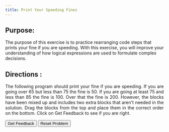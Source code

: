 ```yaml
---
title: Print Your Speeding Fines
---
```


## Purpose:

 <p>The purpose of this exercise is to practice rearranging code steps that prints your fine if you are speeding. With this exercise, you will improve your understanding of how logical expressions are used to formulate complex decisions.</p>

## Directions :

<div style="text-align: justify">
    <p> The following program should print your fine if you are speeding. If you are going over 65 but less than 75 the fine is 50. If you are going at least 75 and less than 85 the fine is 100. Over that the fine is 200. However, the blocks have been mixed up and includes two extra blocks that aren't needed in the solution. Drag the blocks from the top and place them in the correct order on the bottom. Click on Get Feedback to see if you are right.</p>
 
 <div id="3-sortableTrash" class="sortable-code"></div> 
<div id="3-sortable" class="sortable-code"></div> 
<div style="clear:both;"></div> 
<p> 
    <input id="3-feedbackLink" value="Get Feedback" type="button" /> 
    <input id="3-newInstanceLink" value="Reset Problem" type="button" /> 
</p> 
<script type="text/javascript"> 
(function(){
  var initial = "public class SpeedLimits{\n" +
      " public static void main(String args[]){\n" +
      "   int speed = 87;\n" +
      "   if (speed &gt;  65 &amp;&amp; speed &lt; 75)\n" +
      "     System.out.println(&quot;50&quot;);\n" +
      "   else if (speed &gt;= 75 &amp;&amp; speed &lt; 85)\n" +
      "     System.out.println(&quot;100&quot;);\n" +
      "   else\n" +
      "     System.out.println(&quot;200&quot;);\n" +
      " }\n" +
      "}\n" +
    "else if ( speed &gt;= 75 &vert;&vert; speed &lt; 85) #distractor\n" +
    "if (speed &gt; 65 &vert;&vert; speed &lt; 75) #distractor";
    function displayErrors(fb) {
      if(fb.errors.length > 0) {
          alert(fb.errors[0]);
      }
  }     
  var parsonsPuzzle = new ParsonsWidget({
    "sortableId": "3-sortable",
    "max_wrong_lines": 10,
    "grader": ParsonsWidget._graders.LineBasedGrader,
    "exec_limit": 2500,
    "can_indent": true,
    "x_indent": 50,
    "lang": "en",
    "trashId": "3-sortableTrash",
    'feedback_cb' : displayErrors
  });
  parsonsPuzzle.init(initial);
  parsonsPuzzle.shuffleLines();
  $("#3-newInstanceLink").click(function(event){ 
      event.preventDefault(); 
      parsonsPuzzle.shuffleLines(); 
  }); 
  $("#3-feedbackLink").click(function(event){ 
      event.preventDefault(); 
      parsonsPuzzle.getFeedback(); 
  }); 
})(); 
</script>
